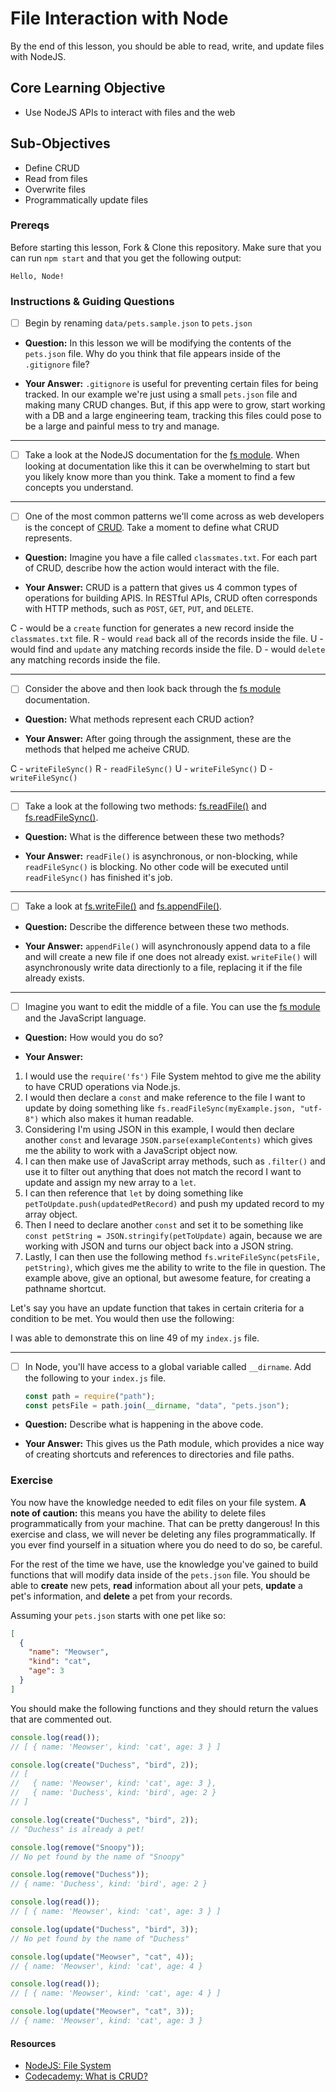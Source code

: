 # File Interaction with Node

By the end of this lesson, you should be able to read, write, and update files with NodeJS.

## Core Learning Objective

- Use NodeJS APIs to interact with files and the web

## Sub-Objectives

- Define CRUD
- Read from files
- Overwrite files
- Programmatically update files

### Prereqs

Before starting this lesson, Fork & Clone this repository. Make sure that you can run `npm start` and that you get the following output:

```
Hello, Node!
```

### Instructions & Guiding Questions

- [ ] Begin by renaming `data/pets.sample.json` to `pets.json`

* **Question:** In this lesson we will be modifying the contents of the `pets.json` file. Why do you think that file appears inside of the `.gitignore` file?

* **Your Answer:**
  `.gitignore` is useful for preventing certain files for being tracked. In our example we're just using a small `pets.json` file and making many CRUD changes. But, if this app were to grow, start working with a DB and a large engineering team, tracking this files could pose to be a large and painful mess to try and manage.

---

- [ ] Take a look at the NodeJS documentation for the [fs module](https://nodejs.org/api/fs.html). When looking at documentation like this it can be overwhelming to start but you likely know more than you think. Take a moment to find a few concepts you understand.

---

- [ ] One of the most common patterns we'll come across as web developers is the concept of [CRUD](https://www.codecademy.com/articles/what-is-crud). Take a moment to define what CRUD represents.

* **Question:** Imagine you have a file called `classmates.txt`. For each part of CRUD, describe how the action would interact with the file.

* **Your Answer:**
  CRUD is a pattern that gives us 4 common types of operations for building APIS. In RESTful APIs, CRUD often corresponds with HTTP methods, such as `POST`, `GET`, `PUT`, and `DELETE`.

C - would be a `create` function for generates a new record inside the `classmates.txt` file.
R - would `read` back all of the records inside the file.
U - would find and `update` any matching records inside the file.
D - would `delete` any matching records inside the file.

---

- [ ] Consider the above and then look back through the [fs module](https://nodejs.org/api/fs.html) documentation.

* **Question:** What methods represent each CRUD action?

* **Your Answer:**
  After going through the assignment, these are the methods that helped me acheive CRUD.

C - `writeFileSync()`
R - `readFileSync()`
U - `writeFileSync()`
D - `writeFileSync()`

---

- [ ] Take a look at the following two methods: [fs.readFile()](https://nodejs.org/api/fs.html#fs_fs_readfile_path_options_callback) and [fs.readFileSync()](https://nodejs.org/api/fs.html#fs_fs_readfilesync_path_options).

* **Question:** What is the difference between these two methods?

* **Your Answer:**
  `readFile()` is asynchronous, or non-blocking, while `readFileSync()` is blocking. No other code will be executed until `readFileSync()` has finished it's job.

---

- [ ] Take a look at [fs.writeFile()](https://nodejs.org/api/fs.html#fs_fs_writefile_file_data_options_callback) and [fs.appendFile()](https://nodejs.org/api/fs.html#fs_fs_appendfile_path_data_options_callback).

* **Question:** Describe the difference between these two methods.

* **Your Answer:**
  `appendFile()` will asynchronously append data to a file and will create a new file if one does not already exist. `writeFile()` will asynchronously write data directionly to a file, replacing it if the file already exists.

---

- [ ] Imagine you want to edit the middle of a file. You can use the [fs module](https://nodejs.org/api/fs.html) and the JavaScript language.

* **Question:** How would you do so?

* **Your Answer:**

1. I would use the `require('fs')` File System mehtod to give me the ability to have CRUD operations via Node.js.
2. I would then declare a `const` and make reference to the file I want to update by doing something like `fs.readFileSync(myExample.json, "utf-8")` which also makes it human readable.
3. Considering I'm using JSON in this example, I would then declare another `const` and levarage `JSON.parse(exampleContents)` which gives me the ability to work with a JavaScript object now.
4. I can then make use of JavaScript array methods, such as `.filter()` and use it to filter out anything that does not match the record I want to update and assign my new array to a `let`.
5. I can then reference that `let` by doing something like `petToUpdate.push(updatedPetRecord)` and push my updated record to my array object.
6. Then I need to declare another `const` and set it to be something like `const petString = JSON.stringify(petToUpdate)` again, because we are working with JSON and turns our object back into a JSON string.
7. Lastly, I can then use the following method `fs.writeFileSync(petsFile, petString)`, which gives me the ability to write to the file in question. The example above, give an optional, but awesome feature, for creating a pathname shortcut.

Let's say you have an update function that takes in certain criteria for a condition to be met. You would then use the following:

I was able to demonstrate this on line 49 of my `index.js` file.

---

- [ ] In Node, you'll have access to a global variable called `__dirname`. Add the following to your `index.js` file.
  ```js
  const path = require("path");
  const petsFile = path.join(__dirname, "data", "pets.json");
  ```

* **Question:** Describe what is happening in the above code.

* **Your Answer:**
  This gives us the Path module, which provides a nice way of creating shortcuts and references to directories and file paths.

### Exercise

You now have the knowledge needed to edit files on your file system. **A note of caution:** this means you have the ability to delete files programmatically from your machine. That can be pretty dangerous! In this exercise and class, we will never be deleting any files programmatically. If you ever find yourself in a situation where you do need to do so, be careful.

For the rest of the time we have, use the knowledge you've gained to build functions that will modify data inside of the `pets.json` file. You should be able to **create** new pets, **read** information about all your pets, **update** a pet's information, and **delete** a pet from your records.

Assuming your `pets.json` starts with one pet like so:

```json
[
  {
    "name": "Meowser",
    "kind": "cat",
    "age": 3
  }
]
```

You should make the following functions and they should return the values that are commented out.

```js
console.log(read());
// [ { name: 'Meowser', kind: 'cat', age: 3 } ]

console.log(create("Duchess", "bird", 2));
// [
//   { name: 'Meowser', kind: 'cat', age: 3 },
//   { name: 'Duchess', kind: 'bird', age: 2 }
// ]

console.log(create("Duchess", "bird", 2));
// "Duchess" is already a pet!

console.log(remove("Snoopy"));
// No pet found by the name of "Snoopy"

console.log(remove("Duchess"));
// { name: 'Duchess', kind: 'bird', age: 2 }

console.log(read());
// [ { name: 'Meowser', kind: 'cat', age: 3 } ]

console.log(update("Duchess", "bird", 3));
// No pet found by the name of "Duchess"

console.log(update("Meowser", "cat", 4));
// { name: 'Meowser', kind: 'cat', age: 4 }

console.log(read());
// [ { name: 'Meowser', kind: 'cat', age: 4 } ]

console.log(update("Meowser", "cat", 3));
// { name: 'Meowser', kind: 'cat', age: 3 }
```

#### Resources

- [NodeJS: File System](https://nodejs.org/api/fs.html)
- [Codecademy: What is CRUD?](https://www.codecademy.com/articles/what-is-crud)
